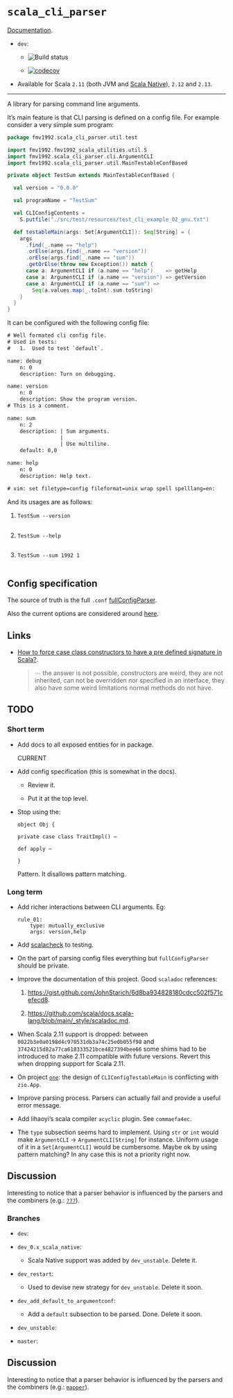[comment]: # ( ???: XXX: Do not edit this file directly! Edit `./documentation/readme.md` and `make` this file.)

# `scala_cli_parser`

[Documentation](http://fmv1992.github.io/scala_cli_parser/latest/api).

  - `dev`:
    
      - ![Build
        status](https://travis-ci.com/fmv1992/scala_cli_parser.svg?branch=dev)
    
      - [![codecov](https://codecov.io/gh/fmv1992/scala_cli_parser/branch/dev/graph/badge.svg)](https://codecov.io/gh/fmv1992/scala_cli_parser)

  - Available for Scala `2.11` (both JVM and [Scala
    Native](http://www.scala-native.org/en/latest/user/sbt.html)),
    `2.12` and `2.13`.

-----

A library for parsing command line arguments.

It’s main feature is that CLI parsing is defined on a config file. For
example consider a very simple sum program:

``` scala numberLines
package fmv1992.scala_cli_parser.util.test

import fmv1992.fmv1992_scala_utilities.util.S
import fmv1992.scala_cli_parser.cli.ArgumentCLI
import fmv1992.scala_cli_parser.util.MainTestableConfBased

private object TestSum extends MainTestableConfBased {

  val version = "0.0.0"

  val programName = "TestSum"

  val CLIConfigContents =
    S.putfile("./src/test/resources/test_cli_example_02_gnu.txt")

  def testableMain(args: Set[ArgumentCLI]): Seq[String] = {
    args
      .find(_.name == "help")
      .orElse(args.find(_.name == "version"))
      .orElse(args.find(_.name == "sum"))
      .getOrElse(throw new Exception()) match {
      case a: ArgumentCLI if (a.name == "help")    => getHelp
      case a: ArgumentCLI if (a.name == "version") => getVersion
      case a: ArgumentCLI if (a.name == "sum") =>
        Seq(a.values.map(_.toInt).sum.toString)
    }
  }
}
```

It can be configured with the following config file:

``` default numberLines
# Well formated cli config file.
# Used in tests:
#   1.  Used to test `default`.

name: debug
    n: 0
    description: Turn on debugging.

name: version
    n: 0
    description: Show the program version.
# This is a comment.

name: sum
    n: 2
    description: | Sum arguments.
                 |
                 | Use multiline.
    default: 0,0

name: help
    n: 0
    description: Help text.

# vim: set filetype=config fileformat=unix wrap spell spelllang=en:
```

And its usages are as follows:

1.  ``` default numberLines
    TestSum --version
    ```
    
    ``` default numberLines
    ```

2.  ``` default numberLines
    TestSum --help
    ```
    
    ``` default numberLines
    ```

3.  ``` default numberLines
    TestSum --sum 1992 1
    ```
    
    ``` default numberLines
    ```

## Config specification

The source of truth is the full `.conf`
[fullConfigParser](https://github.com/fmv1992/scala_cli_parser/blob/4d0e4ab10951b81cec7f2fe8d8c0ce5e08a1308a/scala_cli_parser/src/main/scala/conf/ConfigFileParser.scala#L22).

Also the current options are considered around
[here](https://github.com/fmv1992/scala_cli_parser/blob/4d0e4ab10951b81cec7f2fe8d8c0ce5e08a1308a/scala_cli_parser/src/main/scala/cli/ParserCLI.scala#L153).

## Links

  - [How to force case class constructors to have a pre defined
    signature in
    Scala?](https://stackoverflow.com/questions/65544763/how-to-force-case-class-constructors-to-have-a-pre-defined-signature-in-scala).
    
    > ⋯ the answer is not possible, constructors are weird, they are not
    > inherited, can not be overridden nor specified in an interface,
    > they also have some weird limitations normal methods do not have.

## TODO

### Short term

  - Add docs to all exposed entities for in package.
    
    CURRENT

  - Add config specification (this is somewhat in the docs).
    
      - Review it.
    
      - Put it at the top level.

  - Stop using the:
    
        object Obj {
        
        private case class TraitImpl() ⋯
        
        def apply ⋯
        
        }
    
    Pattern. It disallows pattern matching.

### Long term

  - Add richer interactions between CLI arguments. Eg:
    
        rule_01:
            type: mutually_exclusive
            args: version,help

  - Add [scalacheck](https://www.scalacheck.org/) to testing.

  - On the part of parsing config files everything but
    `fullConfigParser` should be private.

  - Improve the documentation of this project. Good `scaladoc`
    references:
    
    1.  <https://gist.github.com/JohnStarich/6d8ba934828180cdcc502f571cefecd8>.
    
    2.  <https://github.com/scala/docs.scala-lang/blob/main/_style/scaladoc.md>.

  - When Scala 2.11 support is dropped: between
    `0022b3e0a0198d4c970531db3a74c25e0b055f98` and
    `37424215d82a77ca618333521bce4827394bee66` some shims had to be
    introduced to make 2.11 compatible with future versions. Revert this
    when dropping support for Scala 2.11.

  - On project
    [`one`](https://github.com/SemanticSugar/one/blob/947e498e0b46ce7a27a5fb2d6e7ba67685c85b7e/one/src/main/scala/One.scala#L15):
    the design of `CLIConfigTestableMain` is conflicting with `zio.App`.
    
    <!-- Fix wrong vim highlighting [](www) -->

  - Improve parsing process. Parsers can actually fail and provide a
    useful error message.

  - Add lihaoyi’s scala compiler `acyclic` plugin. See `commaefa4ec`.

  - The `type` subsection seems hard to implement. Using `str` or `int`
    would make `ArgumentCLI` → `ArgumentCLI[String]` for instance.
    Uniform usage of it in a `Set[ArgumentCLI]` would be cumbersome.
    Maybe ok by using pattern matching? In any case this is not a
    priority right now.

## Discussion

Interesting to notice that a parser behavior is influenced by the
parsers and the combiners (e.g.: [`???`]()).

### Branches

  - `dev`:

  - `dev_0.x_scala_native`:
    
      - Scala Native support was added by `dev_unstable`. Delete it.

  - `dev_restart`:
    
      - Used to devise new strategy for `dev_unstable`. Delete it soon.

  - `dev_add_default_to_argumentconf`:
    
      - Add a `default` subsection to be parsed. Done. Delete it soon.

  - `dev_unstable`:

  - `master`:

## Discussion

Interesting to notice that a parser behavior is influenced by the
parsers and the combiners (e.g.:
[`mapper`](https://github.com/fmv1992/scala_cli_parser/blob/e62ad7327eb7e46406bb94bf40ad82e418f4550b/scala_cli_parser/src/main/scala/conf/ParserUtils.scala#L125)).

<!-- vim: set foldexpr=0 filetype=pandoc fileformat=unix nowrap spell spelllang=en: -->
